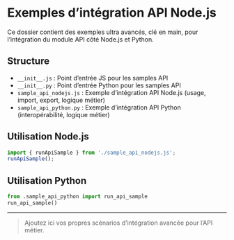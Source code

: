# Exemples d’intégration API Node.js

Ce dossier contient des exemples ultra avancés, clé en main, pour l’intégration du module API côté Node.js et Python.

## Structure
- `__init__.js` : Point d’entrée JS pour les samples API
- `__init__.py` : Point d’entrée Python pour les samples API
- `sample_api_nodejs.js` : Exemple d’intégration API Node.js (usage, import, export, logique métier)
- `sample_api_python.py` : Exemple d’intégration API Python (interopérabilité, logique métier)

## Utilisation Node.js
```js
import { runApiSample } from './sample_api_nodejs.js';
runApiSample();
```

## Utilisation Python
```python
from .sample_api_python import run_api_sample
run_api_sample()
```

---

> Ajoutez ici vos propres scénarios d’intégration avancée pour l’API métier.
